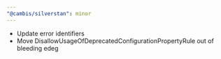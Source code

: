 ```yaml
---
"@cambis/silverstan": minor
---
```


- Update error identifiers
- Move DisallowUsageOfDeprecatedConfigurationPropertyRule out of bleeding edeg
